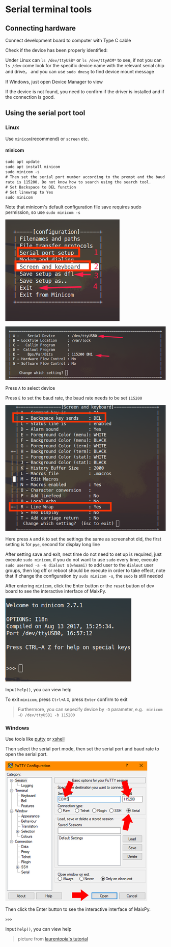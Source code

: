 Serial terminal tools
========

## Connecting hardware

Connect development board to computer with Type C cable

Check if the device has been properly identified:

Under Linux can `ls /dev/ttyUSB*` or `ls /dev/ttyACM*` to see, if not you can `ls /dev` come look for the specific device name with the relevant serial chip and drive， and you can use `sudo dmesg` to find device mount message

If Windows, just open Device Manager to view

If the device is not found, you need to confirm if the driver is installed and if the connection is good.


## Using the serial port tool


### Linux

Use `minicom`(recommend) or `screen` etc.

#### minicom

```
sudo apt update
sudo apt install minicom
sudo minicom -s
# Then set the serial port number according to the prompt and the baud rate is 115200. Do not know how to search using the search tool.
# Set Backspace to DEL function
# Set linewrap to Yes
sudo minicom
```

Note that minicom's default configuration file save requires sudo permission, so use `sudo minicom -s`

![minicom setting](../../assets/minicom_setting.png)

![minicom setting2](../../assets/minicom_setting2.png)

Press `A` to select device

Press `E` to set the baud rate, the baud rate needs to be set `115200`

![minicom setting3](../../assets/minicom_setting3.png)

Here press `A` and `R` to set the settings the same as screenshot did, the first setting is for `pye`, second for display long line

After setting save and exit, next time do not need to set up is required, just execute `sudo minicom`, if you do not want to use `sudo` every time, execute `sudo usermod -a -G dialout $(whoami)` to add user to the `dialout` user groups, then log off or reboot should be execute in order to take effect, note that if change the configuration by `sudo minicom -s`, the `sudo` is still needed

After entering `minicom`, click the Enter button or the `reset` button of dev board to see the interactive interface of MaixPy.

![minicom](../../assets/minicom.png)

Input `help()`, you can view help

To exit `minicom`, press `Ctrl+A` `X`, press `Enter` confirm to exit

> Furthermore, you can sepecify device by `-D` parameter, e.g. ` minicom -D /dev/ttyUSB1 -b 115200`


### Windows

Use tools like [putty](https://www.putty.org/) or [xshell](https://xshell.en.softonic.com/)

Then select the serial port mode, then set the serial port and baud rate to open the serial port.

![](../../assets/putty.png)

Then click the Enter button to see the interactive interface of MaixPy.

`>>>`

Input `help()`, you can view help

> picture from [laurentopia's tutorial](https://github.com/laurentopia/Learning-AI/wiki/MaixPy)


